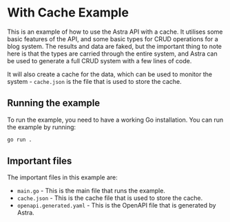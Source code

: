 # With Cache Example
This is an example of how to use the Astra API with a cache. It utilises some basic features of the API, and some basic types for CRUD operations for a blog system. The results and data are faked, but the important thing to note here is that the types are carried through the entire system, and Astra can be used to generate a full CRUD system with a few lines of code.

It will also create a cache for the data, which can be used to monitor the system - `cache.json` is the file that is used to store the cache.

## Running the example

To run the example, you need to have a working Go installation. You can run the example by running:

```bash
go run .
```

## Important files

The important files in this example are:
* `main.go` - This is the main file that runs the example.
* `cache.json` - This is the cache file that is used to store the cache.
* `openapi.generated.yaml` - This is the OpenAPI file that is generated by Astra.
